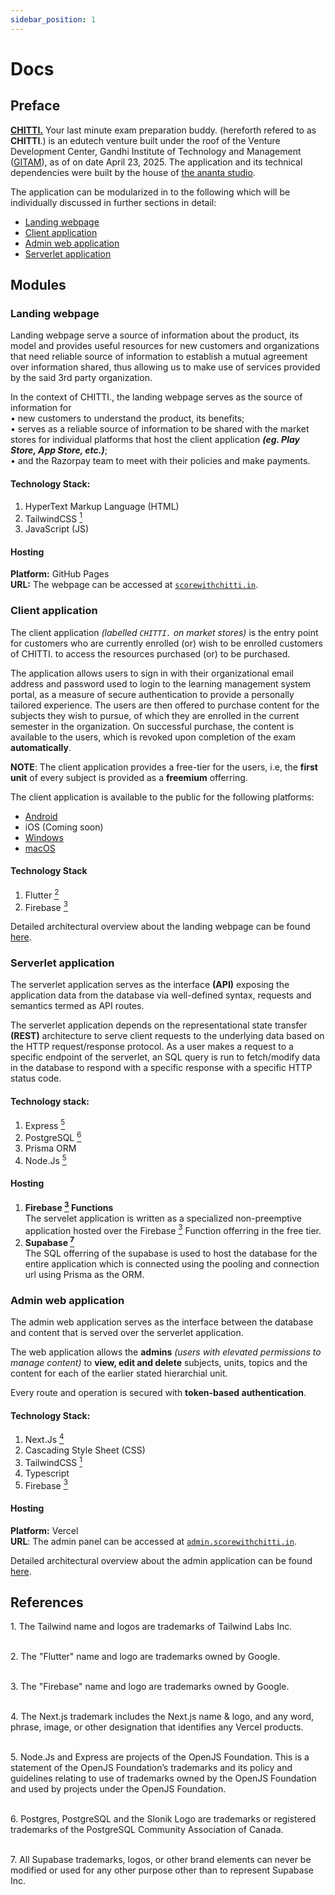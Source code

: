 ```yaml
---
sidebar_position: 1
---
```


# Docs

## Preface

**[CHITTI.](https://scorewithchitti.in)** Your last minute exam preparation buddy. (hereforth refered to as **CHITTI**.) is an edutech venture built under the roof of the Venture Development Center, Gandhi Institute of Technology and Management ([GITAM](https://gitam.edu)), as of on date April 23, 2025. The application and its technical dependencies were built by the house of [the ananta studio](https://theananta.in).

The application can be modularized in to the following which will be individually discussed in further sections in detail:

- [Landing webpage](#landing-webpage)
- [Client application](#client-application)
- [Admin web application](#admin-web-application)
- [Serverlet application](#serverlet-application)

## Modules

### Landing webpage

Landing webpage serve a source of information about the product, its model and provides useful resources for new customers and organizations that need reliable source of information to establish a mutual agreement over information shared, thus allowing us to make use of services provided by the said 3rd party organization.

In the context of CHITTI., the landing webpage serves as the source of information for\
• new customers to understand the product, its benefits;\
• serves as a reliable source of information to be shared with the market stores for individual platforms that host the client application **_(eg. Play Store, App Store, etc.)_**;\
• and the Razorpay team to meet with their policies and make payments.

#### Technology Stack:

1. HyperText Markup Language (HTML)
2. TailwindCSS [<sup>1</sup>](#references-1)
3. JavaScript (JS)

#### Hosting

**Platform:** GitHub Pages\
**URL:** The webpage can be accessed at [`scorewithchitti.in`](https://scorewithchitti.in).

<!-- Detailed architectural overview about the landing webpage can be found [here](/docs/landing/overview). -->

### Client application

The client application _(labelled `CHITTI.` on market stores)_ is the entry point for customers who are currently enrolled (or) wish to be enrolled customers of CHITTI. to access the resources purchased (or) to be purchased.

The application allows users to sign in with their organizational email address and password used to login to the learning management system portal, as a measure of secure authentication to provide a personally tailored experience. The users are then offered to purchase content for the subjects they wish to pursue, of which they are enrolled in the current semester in the organization. On successful purchase, the content is available to the users, which is revoked upon completion of the exam **automatically**.

**NOTE**: The client application provides a free-tier for the users, i.e, the **first unit** of every subject is provided as a **freemium** offerring.

The client application is available to the public for the following platforms:

- [Android](https://github.com/TheAnanta/chitti-app/releases/download/1.0.1/score-with-chitti-app.apk)
- iOS (Coming soon)
- [Windows](https://github.com/TheAnanta/chitti-app/releases/download/1.0.1/chitti.exe)
- [macOS](https://github.com/TheAnanta/chitti-app/releases/download/1.0.1/chitti-macos.zip)

#### Technology Stack

1. Flutter [<sup>2</sup>](#references-2)
2. Firebase [<sup>3</sup>](#references-3)

Detailed architectural overview about the landing webpage can be found [here](/docs/client-app/overview).

### Serverlet application

The serverlet application serves as the interface **(API)** exposing the application data from the database via well-defined syntax, requests and semantics termed as API routes.

The serverlet application depends on the representational state transfer **(REST)** architecture to serve client requests to the underlying data based on the HTTP request/response protocol. As a user makes a request to a specific endpoint of the serverlet, an SQL query is run to fetch/modify data in the database to respond with a specific response with a specific HTTP status code.

#### Technology stack:

1. Express [<sup>5</sup>](#references-5)
2. PostgreSQL [<sup>6</sup>](#references-6)
3. Prisma ORM
4. Node.Js [<sup>5</sup>](#references-5)

#### Hosting

1. **Firebase [<sup>3</sup>](#references-3) Functions**\
   The servelet application is written as a specialized non-preemptive application hosted over the Firebase [<sup>3</sup>](#references-3) Function offerring in the free tier.
2. **Supabase [<sup>7</sup>](#references-7)**\
   The SQL offerring of the supabase is used to host the database for the entire application which is connected using the pooling and connection url using Prisma as the ORM.

### Admin web application

The admin web application serves as the interface between the database and content that is served over the serverlet application.

The web application allows the **admins** _(users with elevated permissions to manage content)_ to **view, edit and delete** subjects, units, topics and the content for each of the earlier stated hierarchial unit.

Every route and operation is secured with **token-based authentication**.

#### Technology Stack:

1. Next.Js [<sup>4</sup>](#references-4)
2. Cascading Style Sheet (CSS)
3. TailwindCSS [<sup>1</sup>](#references-1)
4. Typescript
5. Firebase [<sup>3</sup>](#references-3)

#### Hosting

**Platform:** Vercel\
**URL**: The admin panel can be accessed at [`admin.scorewithchitti.in`](https://admin.scorewithchitti.in).

Detailed architectural overview about the admin application can be found [here](/docs/admin-app/overview).

## References

<span id="references-1">1. The Tailwind name and logos are trademarks of Tailwind Labs Inc.</span><br/><br/>

<span id="references-2">2. The "Flutter" name and logo are trademarks owned by Google.</span><br/><br/>

<span id="references-3">3. The "Firebase" name and logo are trademarks owned by Google.</span><br/><br/>

<span id="references-4">4. The Next.js trademark includes the Next.js name & logo, and any word, phrase, image, or other designation that identifies any Vercel products.</span><br/><br/>

<span id="references-5">5. Node.Js and Express are projects of the OpenJS Foundation. This is a statement of the OpenJS Foundation’s trademarks and its policy and guidelines relating to use of
trademarks owned by the OpenJS Foundation and used by projects under the OpenJS Foundation.</span><br/><br/>

<span id="references-6">6. Postgres, PostgreSQL and the Slonik Logo are trademarks or registered trademarks of the PostgreSQL Community Association of Canada.</span><br/><br/>

<span id="references-7">7. All Supabase trademarks, logos, or other brand elements can never be modified or used for any other purpose other than to represent Supabase Inc.</span><br/><br/>
